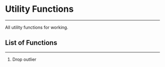 # Utility Functions
---
All utility functions for working.

## List of Functions
---
1. Drop outlier